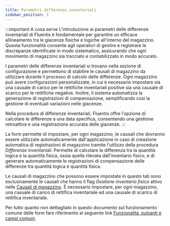```yaml
---
title: Parametri differenze inventariali
sidebar_position: 3
---
```


:::important A cosa serve
L'introduzione ai parametri delle differenze inventariali di Fluentis è fondamentale per garantire un efficace allineamento tra le giacenze fisiche e logiche all'interno del magazzino. Questa funzionalità consente agli operatori di gestire e registrare le discrepanze identificate in modo sistematico, assicurando che ogni movimento di magazzino sia tracciato e contabilizzato in modo accurato.

I parametri delle differenze inventariali si trovano nella sezione di configurazione e permettono di stabilire le causali di magazzino da utilizzare durante il processo di calcolo delle differenze. Ogni magazzino può avere configurazioni personalizzate, in cui è necessario impostare sia una causale di carico per le rettifiche inventariali positive sia una causale di scarico per le rettifiche negative. Inoltre, il sistema automatizza la generazione di registrazioni di compensazione, semplificando così la gestione di eventuali variazioni nelle giacenze.

Nella procedura di differenze inventariali, Fluentis offre l'opzione di calcolare le differenze a una data specifica, consentendo una gestione retroattiva e una registrazione accurata delle giacenze. 
:::

La form permette di impostare, per ogni magazzino, le causali che dovranno essere utilizzate automaticamente dall'applicazione in caso di creazione automatica di registrazioni di magazzino tramite l'utilizzo della procedura *Differenze inventariali*. Permette di calcolare la differenza tra la quantità logica e la quantità fisica, ossia quella rilevata dall'inventario fisico, e di generare automaticamente le registrazioni di compensazione delle differenze tra quantità logica e quantità fisica.

Le causali di magazzino che possono essere impostate in questo tab sono esclusivamente le causali che hanno il flag *Gestione inventario fisico* attivo nelle [Causali di magazzino](/docs/configurations/tables/logistics/warehouse-templates). È necessario impostare, per ogni magazzino, una casuale di carico di rettifica inventariale ed una causale di scarico di rettifica inventariale. 

Per tutto quanto non dettagliato in questo documento sul funzionamento comune delle form fare riferimento al seguente link [Funzionalità, pulsanti e campi comuni](/docs/guide/common).